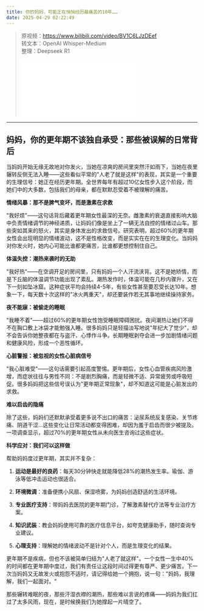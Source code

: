 ```yaml
---
title: 你的妈妈，可能正在悄悄经历最痛苦的10年……
date: 2025-04-29 02:22:49
---
```


> 原视频：https://www.bilibili.com/video/BV1C6LJzDEef<br>转文本：OpenAI Whisper-Medium<br>整理：Deepseek R1
>
> <iframe src="//player.bilibili.com/player.html?bvid=BV1C6LJzDEef&autoplay=0" scrolling="no" border="0" frameborder="no" framespacing="0" allowfullscreen="true"></iframe>

---

## 妈妈，你的更年期不该独自承受：那些被误解的日常背后

当妈妈开始无缘无故地对你发火，当她在凉爽的房间里突然汗如雨下，当她在夜里辗转反侧无法入睡——这些看似平常的"人老了就是这样"的表现，其实是一个重要的生理信号：她正在经历更年期。全世界每年有超过10亿女性步入这个阶段，而她们中的大多数，包括我们的母亲，都在默默忍受着不被理解的痛苦。

**情绪风暴：那不是脾气变坏，而是激素在求救**

"我好烦"——这句话背后藏着更年期女性最深的无奈。雌激素的衰退直接影响大脑中负责情绪调节的神经递质，让妈妈们像是坐上了一辆无法自控的情绪过山车。那些突如其来的怒火，其实是身体发出的求救信号。研究表明，超过60%的更年期女性会出现明显的情绪波动，这不是性格改变，而是实实在在的生理变化。当妈妈对你发火时，她内心可能比谁都更痛苦，比谁都更想控制住自己。

**体温失控：潮热来袭时的无助**

"我好热"——在空调开足的房间里，只有妈妈一个人汗流浃背。这不是她矫情，而是下丘脑的体温调节功能出现了紊乱。潮热发作时，体温可能在几秒内骤升，又在下一刻如坠冰窟。这种症状平均会持续4-5年，有些女性甚至要忍受长达10年。想象一下，每天数十次这样的"冰火两重天"，却还要装作若无其事地继续操持家务。

**夜不能寐：被偷走的睡眠**

"我睡不着"——超过60%的更年期女性饱受睡眠障碍困扰。夜间潮热让她们不得不在胸口敷上冰袋才能勉强入睡。很多妈妈只是轻描淡写地说"年纪大了觉少"，却不会告诉你她整夜都在与盗汗、心悸作斗争。长期睡眠剥夺会进一步加剧情绪问题和健康风险，形成一个恶性循环。

**心脏警报：被忽视的女性心脏病信号**

"我心脏难受"——这句话需要引起高度警惕。更年期后，女性心血管疾病风险激增，而症状往往与男性不同：不是剧烈胸痛，而是轻微不适、异常疲劳或呼吸短促。很多妈妈把这些信号误认为"更年期正常现象"，却不知道这可能是心脏发出的求救。

**难以启齿的隐痛**

除了这些，妈妈们还默默承受着更多说不出口的痛苦：泌尿系统反复感染、关节疼痛、阴道干涩...这些变化让日常活动都变得困难，却因为羞于启齿而很少被提及。一项调查显示，超过70%的更年期女性从未向医生咨询过这些症状。

**科学应对：我们可以这样做**

帮助妈妈度过更年期，其实并不复杂：

1. **运动是最好的良药**：每天30分钟快走就能降低28%的潮热发生率。瑜伽、游泳等低冲击运动也很适合。

2. **环境微调**：准备便携小风扇、保湿喷雾，为妈妈创造舒适的生活环境。

3. **专业医疗支持**：带妈妈去医院的更年期门诊，了解激素替代疗法等专业治疗方案。

4. **知识武装**：教会妈妈使用可靠的医疗信息平台，如夸克健康助手，随时查询专业建议。

5. **心理支持**：理解她的情绪波动不是针对个人，而是生理变化的结果。

更年期不是疾病，但也不该被简单归结为"人老了就这样"。一个女性一生中40%的时间都在更年期中度过，我们有责任让这段时间过得更有尊严、更少痛苦。下一次当妈妈又无故发火或抱怨不适时，请记得给她一个拥抱，说一句："妈妈，我理解，我们一起面对。"

那些辗转难眠的夜，那些汗湿衣襟的潮热，那些难以言说的疼痛——妈妈为我们扛过了太多风雨，现在，是时候换我们为她撑起一片晴空了。